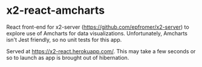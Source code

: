 # x2-react-amcharts

React front-end for x2-server (https://github.com/epfromer/x2-server) to explore use of Amcharts for data visualizations.  Unfortunately, Amcharts isn't Jest friendly, so no unit tests for this app.

Served at https://x2-react.herokuapp.com/.  This may take a few seconds or so to launch as app is brought out of hibernation.
